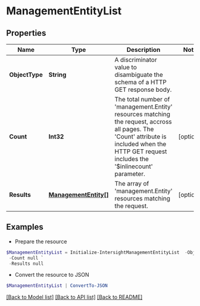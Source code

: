 # ManagementEntityList
## Properties

Name | Type | Description | Notes
------------ | ------------- | ------------- | -------------
**ObjectType** | **String** | A discriminator value to disambiguate the schema of a HTTP GET response body. | 
**Count** | **Int32** | The total number of &#39;management.Entity&#39; resources matching the request, accross all pages. The &#39;Count&#39; attribute is included when the HTTP GET request includes the &#39;$inlinecount&#39; parameter. | [optional] 
**Results** | [**ManagementEntity[]**](ManagementEntity.md) | The array of &#39;management.Entity&#39; resources matching the request. | [optional] 

## Examples

- Prepare the resource
```powershell
$ManagementEntityList = Initialize-IntersightManagementEntityList  -ObjectType null `
 -Count null `
 -Results null
```

- Convert the resource to JSON
```powershell
$ManagementEntityList | ConvertTo-JSON
```

[[Back to Model list]](../README.md#documentation-for-models) [[Back to API list]](../README.md#documentation-for-api-endpoints) [[Back to README]](../README.md)

